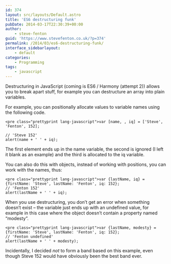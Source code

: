 ```yaml
---
id: 374
layout: src/layouts/Default.astro
title: 'ES6 destructuring funk'
pubDate: 2014-03-17T22:30:39+00:00
author:
    - steve-fenton
guid: 'https://www.stevefenton.co.uk/?p=374'
permalink: /2014/03/es6-destructuring-funk/
interface_sidebarlayout:
    - default
categories:
    - Programming
tags:
    - javascript
---
```


Destructuring in JavaScript (coming is ES6 / Harmony (attempt 2)) allows you to break apart stuff, for example you can destructure an array into plain variables.

For example, you can positionally allocate values to variable names using the following code.

```
<pre class="prettyprint lang-javascript">var [name, , iq] = ['Steve', 'Fenton', 152];

// 'Steve 152'
alert(name + ' ' + iq);
```

The first element ends up in the name variable, the second is ignored (I left it blank as an example) and the third is allocated to the iq variable.

You can also do this with objects, instead of working with positions, you can work with the names, thus:

```
<pre class="prettyprint lang-javascript">var {lastName, iq} = {firstName: 'Steve', lastName: 'Fenton', iq: 152};
// 'Fenton 152'
alert(lastName + ' ' + iq);
```

When you use destructuring, you don’t get an error when something doesn’t exist – the variable just ends up with an undefined value, for example in this case where the object doesn’t contain a property named “modesty”.

```
<pre class="prettyprint lang-javascript">var {lastName, modesty} = {firstName: 'Steve', lastName: 'Fenton', iq: 152};
// 'Fenton undefined'
alert(lastName + ' ' + modesty);
```

Incidentally, I decided *not* to form a band based on this example, even though Steve 152 would have obviously been the best band ever.